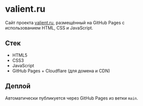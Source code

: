 # valient.ru

Сайт проекта [valient.ru](https://valient.ru), размещённый на GitHub Pages с использованием HTML, CSS и JavaScript.

## Стек

- HTML5
- CSS3
- JavaScript
- GitHub Pages + Cloudflare (для домена и CDN)

## Деплой

Автоматически публикуется через GitHub Pages из ветки `main`.
